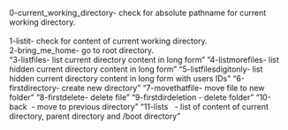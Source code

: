 0-current_working_directory- check for absolute pathname for current working directory.<br />  
1-listit- check for content of current working directory. <br />
2-bring_me_home- go to root directory. <br />
“3-listfiles- list current directory content in long form”
“4-listmorefiles- list hidden current directory content in long form”
“5-listfilesdigitonly- list hidden current directory content in long form with users IDs”
“6-firstdirectory- create new directory”
“7-movethatfile- move file to new folder”
“8-firstdelete- delete file”
“9-firstdirdeletion - delete folder”
“10-back  - move to previous directory”
“11-lists   - list of content of current directory, parent directory and /boot directory”
